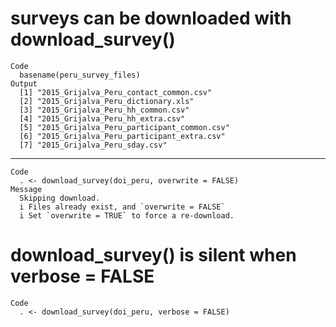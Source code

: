 # surveys can be downloaded with download_survey()

    Code
      basename(peru_survey_files)
    Output
      [1] "2015_Grijalva_Peru_contact_common.csv"    
      [2] "2015_Grijalva_Peru_dictionary.xls"        
      [3] "2015_Grijalva_Peru_hh_common.csv"         
      [4] "2015_Grijalva_Peru_hh_extra.csv"          
      [5] "2015_Grijalva_Peru_participant_common.csv"
      [6] "2015_Grijalva_Peru_participant_extra.csv" 
      [7] "2015_Grijalva_Peru_sday.csv"              

---

    Code
      . <- download_survey(doi_peru, overwrite = FALSE)
    Message
      Skipping download.
      i Files already exist, and `overwrite = FALSE`
      i Set `overwrite = TRUE` to force a re-download.

# download_survey() is silent when verbose = FALSE

    Code
      . <- download_survey(doi_peru, verbose = FALSE)

